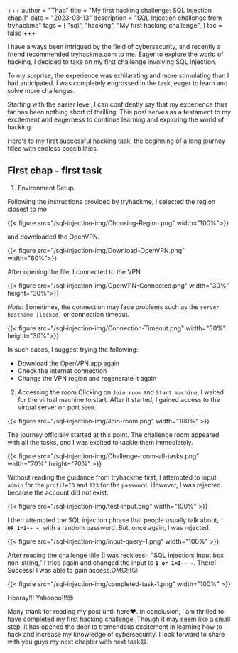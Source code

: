 +++
author = "Thao"
title = "My first hacking challenge: SQL Injection chap.1"
date = "2023-03-13"
description = "SQL Injection challenge from tryhackme"
tags = [
    "sql",
    "hacking",
    "My first hacking challenge",
]
toc = false
+++

I have always been intrigued by the field of cybersecurity, and recently a friend recommended tryhackme.com to me. Eager to explore the world of hacking, I decided to take on my first challenge involving SQL Injection.

To my surprise, the experience was exhilarating and more stimulating than I had anticipated. I was completely engrossed in the task, eager to learn and solve more challenges.

Starting with the easier level, I can confidently say that my experience thus far has been nothing short of thrilling. This post serves as a testament to my excitement and eagerness to continue learning and exploring the world of hacking.

Here's to my first successful hacking task, the beginning of a long journey filled with endless possibilities.

## First chap - first task
1. Environment Setup.

Following the instructions provided by tryhackme, I selected the region closest to me 

{{< figure src="/sql-injection-img/Choosing-Region.png" width="100%">}}

and downloaded the OpenVPN.

{{< figure src="/sql-injection-img/Download-OpenVPN.png" width="60%">}}

After opening the file, I connected to the VPN.

{{< figure src="/sql-injection-img/OpenVPN-Connected.png" width="30%" height="30%">}}

*Note*: Sometimes, the connection may face problems such as the `server hostname [locked]` or connection timeout. 

{{< figure src="/sql-injection-img/Connection-Timeout.png" width="30%" height="30%">}}

In such cases, I suggest trying the following:
- Download the OpenVPN app again
- Check the internet connection
- Change the VPN region and regenerate it again

2. Accessing the room
Clicking on `Join room` and `Start machine`, I waited for the virtual machine to start. After it started, I gained access to the virtual server on port `5000`.

{{< figure src="/sql-injection-img/Join-room.png" width="100%" >}}

The journey officially started at this point.
The challenge room appeared with all the tasks, and I was excited to tackle them immediately. 

{{< figure src="/sql-injection-img/Challenge-room-all-tasks.png" width="70%" height="70%" >}}

Without reading the guidance from tryhackme first, I attempted to input `admin` for the `profileID` and `123` for the `password`. However, I was rejected because the account did not exist. 

{{< figure src="/sql-injection-img/test-input.png" width="100%" >}}

I then attempted the SQL injection phrase that people usually talk about, **`' OR 1=1-- -`**, with a random password. But, once again, I was rejected. 

{{< figure src="/sql-injection-img/input-query-1.png" width="100%" >}}

After reading the challenge title (I was reckless), "SQL Injection: Input box non-string," I tried again and changed the input to **`1 or 1=1-- -`**. There! Success! I was able to gain access.OMG!!!:astonished:

{{< figure src="/sql-injection-img/completed-task-1.png" width="100%" >}}

Hooray!!! Yahoooo!!!:heart_eyes:

Many thank for reading my post until here:heart:. In conclusion, I am thrilled to have completed my first hacking challenge. Though it may seem like a small step, it has opened the door to tremendous excitement in learning how to hack and increase my knowledge of cybersecurity. I look forward to share with you guys my next chapter with next task:smile:.